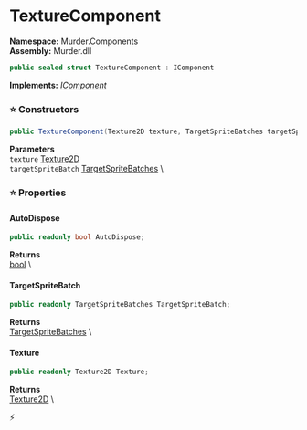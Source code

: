 # TextureComponent

**Namespace:** Murder.Components \
**Assembly:** Murder.dll

```csharp
public sealed struct TextureComponent : IComponent
```

**Implements:** _[IComponent](../../Bang/Components/IComponent.html)_

### ⭐ Constructors
```csharp
public TextureComponent(Texture2D texture, TargetSpriteBatches targetSpriteBatch)
```

**Parameters** \
`texture` [Texture2D](https://docs.monogame.net/api/Microsoft.Xna.Framework.Graphics.Texture2D.html) \
`targetSpriteBatch` [TargetSpriteBatches](../../Murder/Core/Graphics/TargetSpriteBatches.html) \

### ⭐ Properties
#### AutoDispose
```csharp
public readonly bool AutoDispose;
```

**Returns** \
[bool](https://learn.microsoft.com/en-us/dotnet/api/System.Boolean?view=net-7.0) \
#### TargetSpriteBatch
```csharp
public readonly TargetSpriteBatches TargetSpriteBatch;
```

**Returns** \
[TargetSpriteBatches](../../Murder/Core/Graphics/TargetSpriteBatches.html) \
#### Texture
```csharp
public readonly Texture2D Texture;
```

**Returns** \
[Texture2D](https://docs.monogame.net/api/Microsoft.Xna.Framework.Graphics.Texture2D.html) \


⚡